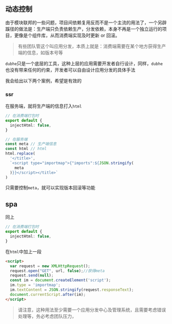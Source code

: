 ## 动态控制

由于模块联邦的一些问题，项目间依赖复用反而不是一个主流的用法了，一个另辟蹊径的做法是：生产端只负责依赖生产，分发依赖，本身不再是一个独立运行的项目，更像是个组件库，从而消费端实现及时更新 or 回滚。

> 有些团队管这个叫应用分发，本质上就是：消费端需要在某个地方获得生产端的信息，如版本号等

`dubhe`只是一个底层的工具，这种上层的应用需要开发者自行设计，同样，`dubhe`也没有带来任何的约束，开发者可以自由设计应用分发的具体手法

我会给出以下两个案例，希望是有效的

### ssr

在服务端，就将生产端的信息打入`html`

```ts
// 在消费端打包时
export default {
  injectHtml: false,
}
```

```ts
// 在服务端
const meta // 生产端信息
const html // html
html.replace(
  '</title>',
  `<script type="importmap">{"imports":${JSON.stringify(
    meta
  )}}</script></title>`
)
```

只需要控制`meta`，就可以实现版本回滚等功能

## spa

同上

```ts
// 在消费端打包时
export default {
  injectHtml: false,
}
```

在`html`中加上一段

```html
<script>
  var request = new XMLHttpRequest();
  request.open("GET", url, false);//获得meta
  request.send(null);
  const im = document.createElement('script');
  im.type = 'importmap';
  im.textContent = JSON.stringify(request.responseText);
  document.currentScript.after(im);
</script>
```

> 请注意，这种用法至少需要一个应用分发中心及管理系统，且需要考虑错误处理等，务必考虑团队压力，
